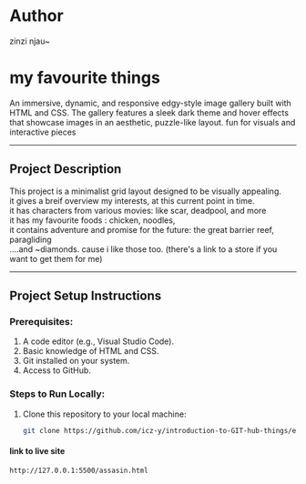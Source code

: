 # Author
zinzi njau~

# my favourite things 

An immersive, dynamic, and responsive edgy-style image gallery built with HTML and CSS. 
The gallery features a sleek dark theme and hover effects that showcase images in an aesthetic, puzzle-like layout. 
fun for visuals and interactive pieces

---

## Project Description

This project is a minimalist grid layout designed to be visually appealing.<br> 
it gives a breif overview my interests, at this current point in time.<br>
it has characters from various movies: like scar, deadpool, and more<br>
it has my favourite foods : chicken, noodles,<br>
it contains adventure and promise for the future: the great barrier reef, paragliding<br>
....and ~diamonds. cause i like those too.  (there's a link to a store if you want to get them for me)

---

## Project Setup Instructions

### Prerequisites:
1. A code editor (e.g., Visual Studio Code).
2. Basic knowledge of HTML and CSS.
3. Git installed on your system.
4. Access to GitHub.

### Steps to Run Locally:
1. Clone this repository to your local machine:
   ```bash
   git clone https://github.com/icz-y/introduction-to-GIT-hub-things/edit/main/README.md
#### link to live site
   ```bash
http://127.0.0.1:5500/assasin.html
